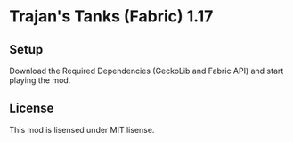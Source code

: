 # Trajan's Tanks (Fabric) 1.17

## Setup

Download the Required Dependencies (GeckoLib and Fabric API) and start playing the mod.

## License

This mod is lisensed under MIT lisense.
